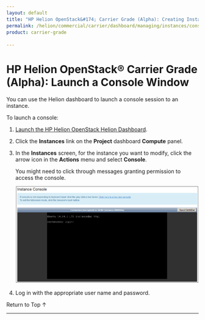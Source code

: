 ```yaml
---
layout: default
title: "HP Helion OpenStack&#174; Carrier Grade (Alpha): Creating Instances"
permalink: /helion/commercial/carrier/dashboard/managing/instances/console/
product: carrier-grade

---
```

<!--UNDER REVISION-->

<script>

function PageRefresh {
onLoad="window.refresh"
}

PageRefresh();

</script>

<!--
<p style="font-size: small;"> <a href="/helion/commercial/carrier/ga1/install/">&#9664; PREV</a> | <a href="/helion/commercial/carrier/ga1/install-overview/">&#9650; UP</a> | <a href="/helion/commercial/carrier/ga1/">NEXT &#9654;</a></p> 
-->

# HP Helion OpenStack&#174; Carrier Grade (Alpha): Launch a Console Window

You can use the Helion dashboard to launch a console session to an instance.

To launch a console:

1. [Launch the HP Helion OpenStack Helion Dashboard](/helion/openstack/carrier/dashboard/login/).

2. Click the **Instances** link on the **Project** dashboard **Compute** panel.

3. In the **Instances** screen, for the instance you want to modify, click the arrow icon in the **Actions** menu and select **Console**.

	You might need to click through messages granting permission to access the console. 

	<img src="media/CGH-Helion-Instance-Launch-Console.png" width="500">

4. Log in with the appropriate user name and password.

<a href="#top" style="padding:14px 0px 14px 0px; text-decoration: none;"> Return to Top &#8593; </a>


----
